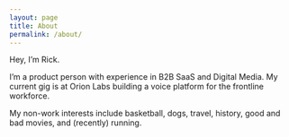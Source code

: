 ```yaml
---
layout: page
title: About
permalink: /about/
---
```


Hey, I’m Rick.

I’m a product person with experience in B2B SaaS and Digital Media. My current gig is at Orion Labs building a voice platform for the frontline workforce.

My non-work interests include basketball, dogs, travel, history, good and bad movies, and (recently) running.
